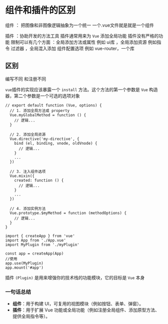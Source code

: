 # 组件和插件的区别

组件 ： 把图像和非图像逻辑抽象为一个统一  一个.vue文件就是就是一个组件

插件 ：协助开发的方法工具 插件通常用来为 `Vue` 添加全局功能 插件没有严格的功能 限制可以有几个方面 ：全局添加方法或属性 例如 ui库 ，全局添加资源 例如指令 过滤器  ，全局混入添加 组件配置选项 例如 vue-router，一个库 

## 区别

编写不同  和注册不同 

`vue`插件的实现应该暴露一个 `install` 方法。这个方法的第一个参数是 `Vue` 构造器，第二个参数是一个可选的选项对象

```
// export default function (Vue, options) {
  // 1. 添加全局方法或 property
  Vue.myGlobalMethod = function () {
    // 逻辑...
  }

  // 2. 添加全局资源
  Vue.directive('my-directive', {
    bind (el, binding, vnode, oldVnode) {
      // 逻辑...
    }
    ...
  })

  // 3. 注入组件选项
  Vue.mixin({
    created: function () {
      // 逻辑...
    }
    ...
  })

  // 4. 添加实例方法
  Vue.prototype.$myMethod = function (methodOptions) {
    // 逻辑...
  }
}
```

```
import { createApp } from 'vue'
import App from './App.vue'
import MyPlugin from './myPlugin'

const app = createApp(App)
//使用
app.use(MyPlugin)
app.mount('#app')

```

插件 `(Plugin)` 是用来增强你的技术栈的功能模块，它的目标是 `Vue` 本身 

### 一句话总结

- **组件**：用于构建 UI，可复用的视图模块（例如按钮、表单、弹窗）。
- **插件**：用于扩展 Vue 功能或全局功能（例如注册全局组件、添加原型方法、提供全局指令等）。